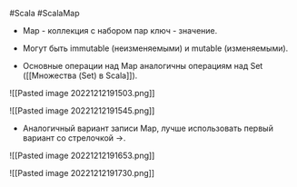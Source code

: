 #Scala #ScalaMap

* Map - коллекция с набором пар ключ - значение.

* Могут быть immutable (неизменяемыми) и mutable (изменяемыми). 

* Основные операции над Map аналогичны операциям над Set ([[Множества (Set) в Scala]]).


![[Pasted image 20221212191503.png]]

![[Pasted image 20221212191545.png]]

* Аналогичный вариант записи Map, лучше использовать первый вариант со стрелочкой ->.

![[Pasted image 20221212191653.png]]

![[Pasted image 20221212191730.png]]